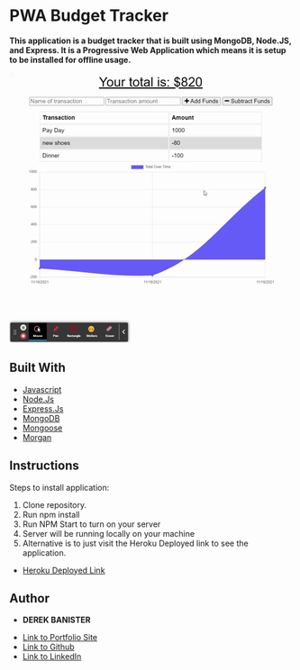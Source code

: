 # PWA Budget Tracker

**This application is a budget tracker that is built using MongoDB, Node.JS, and Express. It is a Progressive Web Application which means it is setup to be installed for offline usage.**

![Gif](./images/budgetTracker.gif)


## Built With

* [Javascript](https://www.javascript.com/)
* [Node.Js](https://nodejs.org/en/)
* [Express.Js](https://expressjs.com/)
* [MongoDB](https://www.mongodb.com/)
* [Mongoose](https://mongoosejs.com/docs/)
* [Morgan](https://www.npmjs.com/package/morgan)



## Instructions
Steps to install application:

1. Clone repository.
2. Run npm install
4. Run NPM Start to turn on your server
5. Server will be running locally on your machine
6. Alternative is to just visit the Heroku Deployed link to see the application.

* [Heroku Deployed Link](https://agile-brushlands-92284.herokuapp.com/)

## Author

* **DEREK BANISTER** 

- [Link to Portfolio Site](https://derek-banister-portfolio.herokuapp.com/)
- [Link to Github](https://github.com/DerekBanister)
- [Link to LinkedIn](https://www.linkedin.com/in/derek-banister/)